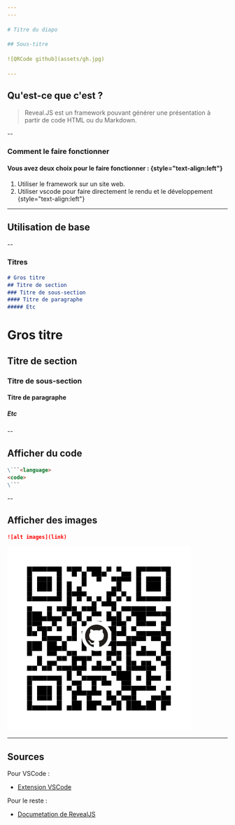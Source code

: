 ```yaml
---
---

# Titre du diapo

## Sous-titre

![QRCode github](assets/gh.jpg)

---
```


## Qu'est-ce que c'est ?

> Reveal.JS est un framework pouvant générer une présentation à partir de code HTML ou du Markdown.

--

### Comment le faire fonctionner

#### Vous avez deux choix pour le faire fonctionner : {style="text-align:left"}

1. Utiliser le framework sur un site web.
2. Utiliser vscode pour faire directement le rendu et le développement {style="text-align:left"}

---

## Utilisation de base

--

### Titres

```markdown
# Gros titre
## Titre de section 
### Titre de sous-section
#### Titre de paragraphe 
##### Etc
```

# Gros titre

## Titre de section

### Titre de sous-section

#### Titre de paragraphe

##### Etc

--

## Afficher du code

```markdown
\```<language>
<code>
\```
```

--

## Afficher des images

```markdown
![alt images](link)
```

![github](assets/gh.jpg)

---

## Sources

Pour VSCode :

- [Extension VSCode](https://github.com/evilz/vscode-reveal)

Pour le reste :

- [Documetation de RevealJS](https://revealjs.com/)
